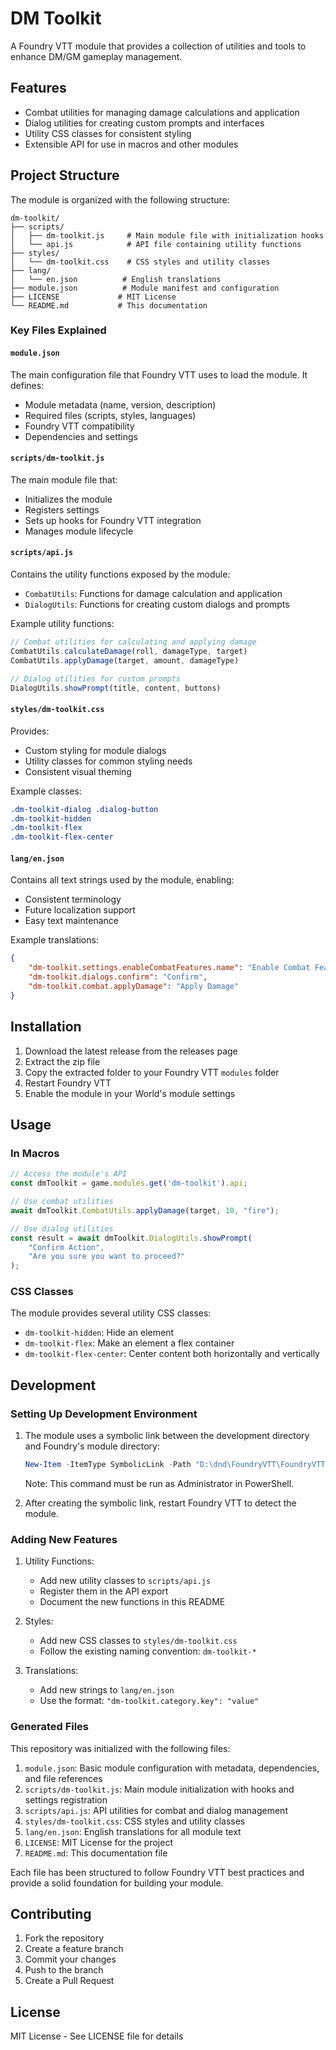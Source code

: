 # DM Toolkit

A Foundry VTT module that provides a collection of utilities and tools to enhance DM/GM gameplay management.

## Features

- Combat utilities for managing damage calculations and application
- Dialog utilities for creating custom prompts and interfaces
- Utility CSS classes for consistent styling
- Extensible API for use in macros and other modules

## Project Structure

The module is organized with the following structure:

```
dm-toolkit/
├── scripts/
│   ├── dm-toolkit.js     # Main module file with initialization hooks
│   └── api.js            # API file containing utility functions
├── styles/
│   └── dm-toolkit.css    # CSS styles and utility classes
├── lang/
│   └── en.json          # English translations
├── module.json          # Module manifest and configuration
├── LICENSE             # MIT License
└── README.md           # This documentation
```

### Key Files Explained

#### `module.json`
The main configuration file that Foundry VTT uses to load the module. It defines:
- Module metadata (name, version, description)
- Required files (scripts, styles, languages)
- Foundry VTT compatibility
- Dependencies and settings

#### `scripts/dm-toolkit.js`
The main module file that:
- Initializes the module
- Registers settings
- Sets up hooks for Foundry VTT integration
- Manages module lifecycle

#### `scripts/api.js`
Contains the utility functions exposed by the module:
- `CombatUtils`: Functions for damage calculation and application
- `DialogUtils`: Functions for creating custom dialogs and prompts

Example utility functions:
```javascript
// Combat utilities for calculating and applying damage
CombatUtils.calculateDamage(roll, damageType, target)
CombatUtils.applyDamage(target, amount, damageType)

// Dialog utilities for custom prompts
DialogUtils.showPrompt(title, content, buttons)
```

#### `styles/dm-toolkit.css`
Provides:
- Custom styling for module dialogs
- Utility classes for common styling needs
- Consistent visual theming

Example classes:
```css
.dm-toolkit-dialog .dialog-button
.dm-toolkit-hidden
.dm-toolkit-flex
.dm-toolkit-flex-center
```

#### `lang/en.json`
Contains all text strings used by the module, enabling:
- Consistent terminology
- Future localization support
- Easy text maintenance

Example translations:
```json
{
    "dm-toolkit.settings.enableCombatFeatures.name": "Enable Combat Features",
    "dm-toolkit.dialogs.confirm": "Confirm",
    "dm-toolkit.combat.applyDamage": "Apply Damage"
}
```

## Installation

1. Download the latest release from the releases page
2. Extract the zip file
3. Copy the extracted folder to your Foundry VTT `modules` folder
4. Restart Foundry VTT
5. Enable the module in your World's module settings

## Usage

### In Macros

```javascript
// Access the module's API
const dmToolkit = game.modules.get('dm-toolkit').api;

// Use combat utilities
await dmToolkit.CombatUtils.applyDamage(target, 10, "fire");

// Use dialog utilities
const result = await dmToolkit.DialogUtils.showPrompt(
    "Confirm Action",
    "Are you sure you want to proceed?"
);
```

### CSS Classes

The module provides several utility CSS classes:

- `dm-toolkit-hidden`: Hide an element
- `dm-toolkit-flex`: Make an element a flex container
- `dm-toolkit-flex-center`: Center content both horizontally and vertically

## Development

### Setting Up Development Environment

1. The module uses a symbolic link between the development directory and Foundry's module directory:
   ```powershell
   New-Item -ItemType SymbolicLink -Path "D:\dnd\FoundryVTT\FoundryVTT\Data\modules\dm-toolkit" -Target "D:\dnd\Cursor-Foundry\Modules\dm-toolkit"
   ```
   Note: This command must be run as Administrator in PowerShell.

2. After creating the symbolic link, restart Foundry VTT to detect the module.

### Adding New Features

1. Utility Functions:
   - Add new utility classes to `scripts/api.js`
   - Register them in the API export
   - Document the new functions in this README

2. Styles:
   - Add new CSS classes to `styles/dm-toolkit.css`
   - Follow the existing naming convention: `dm-toolkit-*`

3. Translations:
   - Add new strings to `lang/en.json`
   - Use the format: `"dm-toolkit.category.key": "value"`

### Generated Files

This repository was initialized with the following files:

1. `module.json`: Basic module configuration with metadata, dependencies, and file references
2. `scripts/dm-toolkit.js`: Main module initialization with hooks and settings registration
3. `scripts/api.js`: API utilities for combat and dialog management
4. `styles/dm-toolkit.css`: CSS styles and utility classes
5. `lang/en.json`: English translations for all module text
6. `LICENSE`: MIT License for the project
7. `README.md`: This documentation file

Each file has been structured to follow Foundry VTT best practices and provide a solid foundation for building your module.

## Contributing

1. Fork the repository
2. Create a feature branch
3. Commit your changes
4. Push to the branch
5. Create a Pull Request

## License

MIT License - See LICENSE file for details 